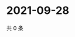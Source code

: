 # 2021-09-28

共 0 条

<!-- BEGIN WEIBO -->
<!-- 最后更新时间 Tue Sep 28 2021 18:12:08 GMT+0800 (China Standard Time) -->

<!-- END WEIBO -->
